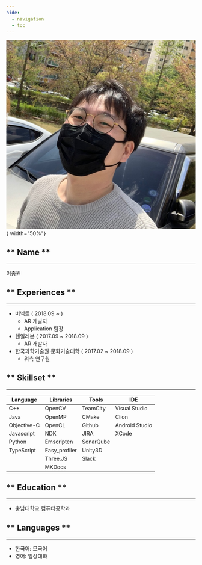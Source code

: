 ```yaml
---
hide:
  - navigation
  - toc
---
```


![Jongwon Lee](imgs/profile.jpg){ width="50%"}

## ** Name **
---
이종원

## ** Experiences **
---

- 버넥트 ( 2018.09 ~ )
    - AR 개발자
    - Application 팀장
- 텐일레븐 ( 2017.09 ~ 2018.09 )
    - AR 개발자
- 한국과학기술원 문화기술대학 ( 2017.02 ~ 2018.09 )
    - 위촉 연구원

## ** Skillset **
---
| Language   | Libraries    |    Tools  |    IDE        |
|   ---      |   ---        |    ---    |  ---          |
| C++        | OpenCV       | TeamCity  | Visual Studio |
| Java       | OpenMP       | CMake     | Clion         |
| Objective-C| OpenCL       | Github    | Android Studio|
| Javascript | NDK          | JIRA      | XCode         |
| Python     | Emscripten   | SonarQube |
| TypeScript | Easy_profiler|  Unity3D  |
|            | Three.JS     | Slack     |
|            | MKDocs       | 

## ** Education **
---

- 충남대학교 컴퓨터공학과

## ** Languages **
---
- 한국어: 모국어
- 영어: 일상대화
